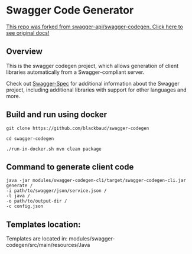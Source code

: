# Swagger Code Generator

[This repo was forked from swagger-api/swagger-codegen. Click here to see original docs!](https://github.com/swagger-api/swagger-codegen)

## Overview
This is the swagger codegen project, which allows generation of client libraries automatically from a Swagger-compliant server.  

Check out [Swagger-Spec](https://github.com/swagger-api/swagger-spec) for additional information about the Swagger project, including additional libraries with support for other languages and more. 

## Build and run using docker

```
git clone https://github.com/blackbaud/swagger-codegen

cd swagger-codegen

./run-in-docker.sh mvn clean package
```

## Command to generate client code

```
java -jar modules/swagger-codegen-cli/target/swagger-codegen-cli.jar generate /
-i path/to/swagger/json/service.json /
-l java /
-o path/to/output-dir /
-c config.json
```

## Templates location:

Templates are located in:
modules/swagger-codegen/src/main/resources/Java
